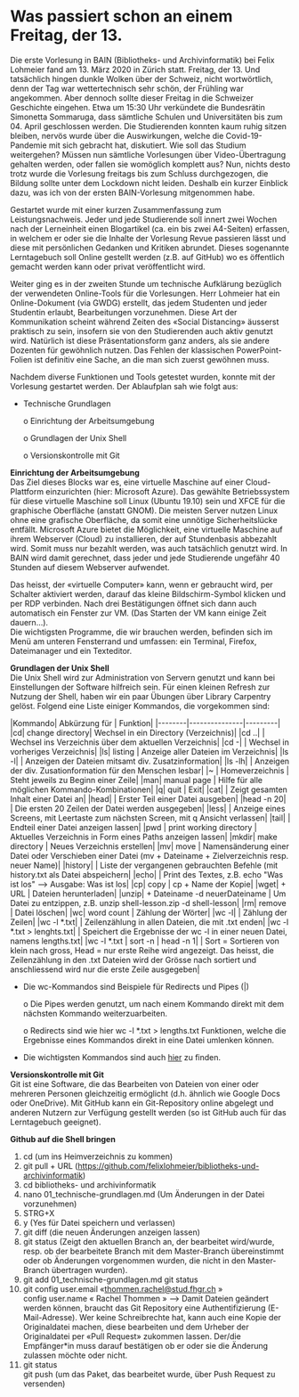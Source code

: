 <h1> Was passiert schon an einem Freitag, der 13. </h1>

Die erste Vorlesung in BAIN (Bibliotheks- und Archivinformatik) bei Felix Lohmeier fand am 13. März 2020 in Zürich statt. 
Freitag, der 13. Und tatsächlich hingen dunkle Wolken über der Schweiz, nicht wortwörtlich, denn der Tag war wettertechnisch sehr schön, der Frühling war angekommen. Aber dennoch sollte dieser Freitag in die Schweizer Geschichte eingehen. Etwa um 15:30 Uhr verkündete die Bundesrätin Simonetta Sommaruga, dass sämtliche Schulen und Universitäten bis zum 04. April geschlossen werden. Die Studierenden konnten kaum ruhig sitzen bleiben, nervös wurde über die Auswirkungen, welche die Covid-19-Pandemie mit sich gebracht hat, diskutiert. Wie soll das Studium weitergehen? Müssen nun sämtliche Vorlesungen über Video-Übertragung gehalten werden, oder fallen sie womöglich komplett aus? Nun, nichts desto trotz wurde die Vorlesung freitags bis zum Schluss durchgezogen, die Bildung sollte unter dem Lockdown nicht leiden. Deshalb ein kurzer Einblick dazu, was ich von der ersten BAIN-Vorlesung mitgenommen habe.<p>
Gestartet wurde mit einer kurzen Zusammenfassung zum Leistungsnachweis. Jeder und jede Studierende soll innert zwei Wochen nach der Lerneinheit einen Blogartikel (ca. ein bis zwei A4-Seiten) erfassen, in welchem er oder sie die Inhalte der Vorlesung Revue passieren lässt und diese mit persönlichen Gedanken und Kritiken abrundet. Dieses sogenannte Lerntagebuch soll Online gestellt werden (z.B. auf GitHub) wo es öffentlich gemacht werden kann oder privat veröffentlicht wird.<p>
Weiter ging es in der zweiten Stunde um technische Aufklärung bezüglich der verwendeten Online-Tools für die Vorlesungen. Herr Lohmeier hat ein Online-Dokument (via GWDG) erstellt, das jedem Studenten und jeder Studentin erlaubt, Bearbeitungen vorzunehmen. Diese Art der Kommunikation scheint während Zeiten des «Social Distancing» äusserst praktisch zu sein, insofern sie von den Studierenden auch aktiv genutzt wird. Natürlich ist diese Präsentationsform ganz anders, als sie andere Dozenten für gewöhnlich nutzen. Das Fehlen der klassischen PowerPoint-Folien ist definitiv eine Sache, an die man sich zuerst gewöhnen muss.<p>
Nachdem diverse Funktionen und Tools getestet wurden, konnte mit der Vorlesung gestartet werden. Der Ablaufplan sah wie folgt aus:
-	Technische Grundlagen <p>
o	Einrichtung der Arbeitsumgebung <p>
o	Grundlagen der Unix Shell <p>
o	Versionskontrolle mit Git <p>
<p><b> Einrichtung der Arbeitsumgebung </b> <br>
Das Ziel dieses Blocks war es, eine virtuelle Maschine auf einer Cloud-Plattform einzurichten (hier: Microsoft Azure). Das gewählte Betriebssystem für diese virtuelle Maschine soll Linux (Ubuntu 19.10) sein und XFCE für die graphische Oberfläche (anstatt GNOM). Die meisten Server nutzen Linux ohne eine grafische Oberfläche, da somit eine unnötige Sicherheitslücke entfällt. Microsoft Azure bietet die Möglichkeit, eine virtuelle Maschine auf ihrem Webserver (Cloud) zu installieren, der auf Stundenbasis abbezahlt wird. Somit muss nur bezahlt werden, was auch tatsächlich genutzt wird. In BAIN wird damit gerechnet, dass jeder und jede Studierende ungefähr 40 Stunden auf diesem Webserver aufwendet. <p>
Das heisst, der «virtuelle Computer» kann, wenn er gebraucht wird, per Schalter aktiviert werden, darauf das kleine Bildschirm-Symbol klicken und per RDP verbinden. Nach drei Bestätigungen öffnet sich dann auch automatisch ein Fenster zur VM. (Das Starten der VM kann einige Zeit dauern...).<br>
Die wichtigsten Programme, die wir brauchen werden, befinden sich im Menü am unteren Fensterrand und umfassen: ein Terminal, Firefox, Dateimanager und ein Texteditor.

<b>Grundlagen der Unix Shell</b><br>
Die Unix Shell wird zur Administration von Servern genutzt und kann bei Einstellungen der Software hilfreich sein. Für einen kleinen Refresh zur Nutzung der Shell, haben wir ein paar Übungen über Library Carpentry gelöst. Folgend eine Liste einiger Kommandos, die vorgekommen sind: <p>
|Kommando| Abkürzung für | Funktion|
|--------|---------------|---------|
|cd| change directory| Wechsel in ein Directory (Verzeichnis)|
|cd ..|  | Wechsel ins Verzeichnis über dem aktuellen Verzeichnis|
|cd -|  | Wechsel in vorheriges Verzeichnis|
|ls| listing | Anzeige aller Dateien im Verzeichnis|
|ls -l|  | Anzeigen der Dateien mitsamt div. Zusatzinformation|
|ls -lh|  | Anzeigen der div. Zusationformation für den Menschen lesbar|
|~ | Homeverzeichnis | Steht jeweils zu Beginn einer Zeile|
|man| manual page | Hilfe für alle möglichen Kommando-Kombinationen|
|q| quit | Exit|
|cat|  | Zeigt gesamten Inhalt einer Datei an|
|head|  | Erster Teil einer Datei ausgeben|
|head -n 20|  | Die ersten 20 Zeilen der Datei werden ausgegeben|
|less|  | Anzeige eines Screens, mit Leertaste zum nächsten Screen, mit q Ansicht verlassen|
|tail|  | Endteil einer Datei anzeigen lassen|
|pwd | print working directory | Aktuelles Verzeichnis in Form eines Paths anzeigen lassen|
|mkdir| make directory | Neues Verzeichnis erstellen|
|mv| move | Namensänderung einer Datei oder Verschieben einer Datei (mv + Dateiname + Zielverzeichnis resp. neuer Name)|
|history|  | Liste der vergangenen gebrauchten Befehle (mit history.txt als Datei abspeichern|
|echo|  | Print des Textes, z.B. echo "Was ist los" --> Ausgabe: Was ist los|
|cp| copy | cp + Name der Kopie|
|wget| + URL | Dateien herunterladen|
|unzip| + Dateiname -d neuerDateiname | Um Datei zu entzippen, z.B. unzip shell-lesson.zip -d shell-lesson|
|rm| remove | Datei löschen|
|wc| word count | Zählung der Wörter|
|wc -l|  | Zählung der Zeilen|
|wc -l *.txt|  | Zeilenzählung in allen Dateien, die mit .txt enden|
|wc -l *.txt > lenghts.txt|  | Speichert die Ergebnisse der wc -l in einer neuen Datei, namens lengths.txt|
|wc -l *.txt \| sort -n \| head -n 1|  | Sort = Sortieren von klein nach gross, Head = nur erste Reihe wird angezeigt. Das heisst, die Zeilenzählung in den .txt Dateien wird der Grösse nach sortiert und anschliessend wird nur die erste Zeile ausgegeben|
-	Die wc-Kommandos sind Beispiele für Redirects und Pipes (|)<p>
o	Die Pipes werden genutzt, um nach einem Kommando direkt mit dem nächsten Kommando weiterzuarbeiten.<p>
o	Redirects sind wie hier wc -l *.txt > lengths.txt Funktionen, welche die Ergebnisse eines Kommandos direkt in eine Datei umlenken können.<p>
-	Die wichtigsten Kommandos sind auch [hier](https://librarycarpentry.org/lc-shell/reference.html) zu finden.<p>
<p><b>Versionskontrolle mit Git</b><br>
Git ist eine Software, die das Bearbeiten von Dateien von einer oder mehreren Personen gleichzeitig ermöglicht (d.h. ähnlich wie Google Docs oder OneDrive). Mit GitHub kann ein Git-Repository online abgelegt und anderen Nutzern zur Verfügung gestellt werden (so ist GitHub auch für das Lerntagebuch geeignet). <p>

<b>Github auf die Shell bringen</b><br>
1.	cd (um ins Heimverzeichnis zu kommen)
2.	git pull + URL (https://github.com/felixlohmeier/bibliotheks-und-archivinformatik)
3.	cd bibliotheks- und archivinformatik
4.	nano 01_technische-grundlagen.md (Um Änderungen in der Datei vorzunehmen)
5.	STRG+X
6.	y (Yes für Datei speichern und verlassen)
7.	git diff (die neuen Änderungen anzeigen lassen)
8.	git status (Zeigt den aktuellen Branch an, der bearbeitet wird/wurde, resp. ob der bearbeitete Branch mit dem Master-Branch übereinstimmt oder ob Änderungen vorgenommen wurden, die nicht in den Master-Branch übertragen wurden).
9.	git add 01_technische-grundlagen.md
git status
10.	git config user.email «thommen.rachel@stud.fhgr.ch » <br>
config user.name « Rachel Thommen »
--> Damit Dateien geändert werden können, braucht das Git Repository eine Authentifizierung (E-Mail-Adresse). Wer keine Schreibrechte hat, kann auch eine Kopie der Originaldatei machen, diese bearbeiten und dem Urheber der Originaldatei per «Pull Request» zukommen lassen. Der/die Empfänger*in muss darauf bestätigen ob er oder sie die Änderung zulassen möchte oder nicht.
11.	git status <br>
git push (um das Paket, das bearbeitet wurde, über Push Request zu versenden)
